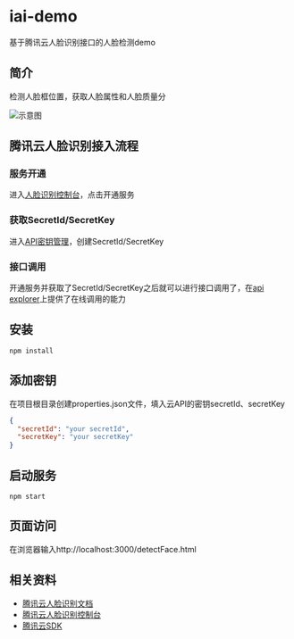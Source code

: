 # iai-demo
基于腾讯云人脸识别接口的人脸检测demo

## 简介
检测人脸框位置，获取人脸属性和人脸质量分

![示意图](http://p.qpic.cn/zc_pic/0/0b8f9256c9a4a4dfe261ea081709226f15839782424638/0)

## 腾讯云人脸识别接入流程

### 服务开通

进入[人脸识别控制台](https://console.cloud.tencent.com/aiface)，点击开通服务

### 获取SecretId/SecretKey

进入[API密钥管理](https://console.cloud.tencent.com/cam/capi)，创建SecretId/SecretKey

### 接口调用

开通服务并获取了SecretId/SecretKey之后就可以进行接口调用了，在[api explorer](https://console.cloud.tencent.com/api/explorer?Product=iai&Version=2018-03-01&Action=CreateGroup&SignVersion=)上提供了在线调用的能力

## 安装

```
npm install
```

## 添加密钥

在项目根目录创建properties.json文件，填入云API的密钥secretId、secretKey

```json
{
  "secretId": "your secretId",
  "secretKey": "your secretKey"
}
```

## 启动服务

```
npm start
```

## 页面访问

在浏览器输入http://localhost:3000/detectFace.html

## 相关资料
* [腾讯云人脸识别文档](https://cloud.tencent.com/document/product/867/32769)
* [腾讯云人脸识别控制台](https://console.cloud.tencent.com/aiface)
* [腾讯云SDK](https://github.com/TencentCloud)